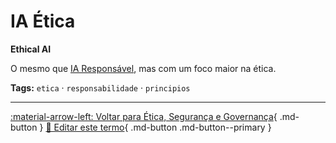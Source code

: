 # IA Ética

**Ethical AI**

O mesmo que [IA Responsável](../etica-seguranca-governanca/ia-responsavel.md), mas com um foco maior na ética.


**Tags:** `etica` · `responsabilidade` · `principios`

---

[:material-arrow-left: Voltar para Ética, Segurança e Governança](index.md){ .md-button }
[📝 Editar este termo](https://github.com/seu-usuario/glossario-ia/edit/main/glossario.yaml){ .md-button .md-button--primary }
